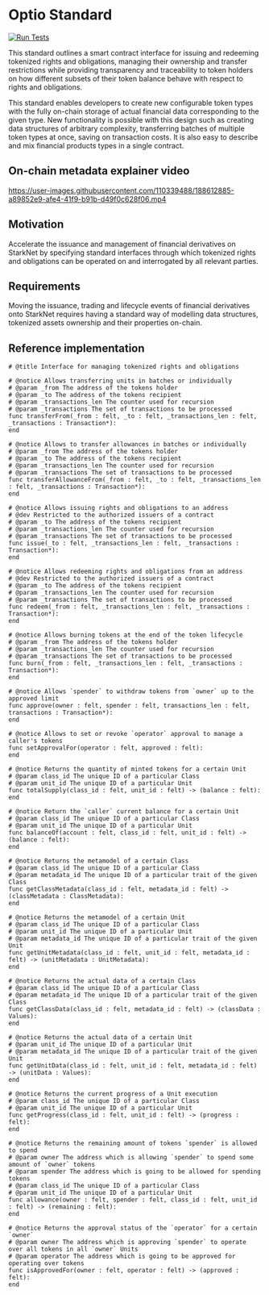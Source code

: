 # Optio Standard

[![Run Tests](https://github.com/Optio-Finance/optio-standard/actions/workflows/run_tests.yml/badge.svg)](https://github.com/Optio-Finance/optio-standard/actions/workflows/run_tests.yml)

This standard outlines a smart contract interface for issuing and redeeming
tokenized rights and obligations, managing their ownership and transfer
restrictions while providing transparency and traceability to token holders on
how different subsets of their token balance behave with respect to rights and
obligations.

This standard enables developers to create new configurable token types with the
fully on-chain storage of actual financial data corresponding to the given type.
New functionality is possible with this design such as creating data structures
of arbitrary complexity, transferring batches of multiple token types at once,
saving on transaction costs. It is also easy to describe and mix financial
products types in a single contract.

## On-chain metadata explainer video

https://user-images.githubusercontent.com/110339488/188612885-a89852e9-afe4-41f9-b91b-d49f0c628f06.mp4


## Motivation

Accelerate the issuance and management of financial derivatives on StarkNet by
specifying standard interfaces through which tokenized rights and obligations
can be operated on and interrogated by all relevant parties.

## Requirements

Moving the issuance, trading and lifecycle events of financial derivatives onto
StarkNet requires having a standard way of modelling data structures, tokenized
assets ownership and their properties on-chain.

## Reference implementation

```cairo
# @title Interface for managing tokenized rights and obligations

# @notice Allows transferring units in batches or individually
# @param _from The address of the tokens holder
# @param _to The address of the tokens recipient
# @param _transactions_len The counter used for recursion
# @param _transactions The set of transactions to be processed
func transferFrom(_from : felt, _to : felt, _transactions_len : felt, _transactions : Transaction*):
end

# @notice Allows to transfer allowances in batches or individually
# @param _from The address of the tokens holder
# @param _to The address of the tokens recipient
# @param _transactions_len The counter used for recursion
# @param _transactions The set of transactions to be processed
func transferAllowanceFrom(_from : felt, _to : felt, _transactions_len : felt, _transactions : Transaction*):
end

# @notice Allows issuing rights and obligations to an address
# @dev Restricted to the authorized issuers of a contract
# @param _to The address of the tokens recipient
# @param _transactions_len The counter used for recursion
# @param _transactions The set of transactions to be processed
func issue(_to : felt, _transactions_len : felt, _transactions : Transaction*):
end

# @notice Allows redeeming rights and obligations from an address
# @dev Restricted to the authorized issuers of a contract
# @param _to The address of the tokens recipient
# @param _transactions_len The counter used for recursion
# @param _transactions The set of transactions to be processed
func redeem(_from : felt, _transactions_len : felt, _transactions : Transaction*):
end

# @notice Allows burning tokens at the end of the token lifecycle
# @param _from The address of the tokens holder
# @param _transactions_len The counter used for recursion
# @param _transactions The set of transactions to be processed
func burn(_from : felt, _transactions_len : felt, _transactions : Transaction*):
end

# @notice Allows `spender` to withdraw tokens from `owner` up to the approved limit
func approve(owner : felt, spender : felt, transactions_len : felt, transactions : Transaction*):
end

# @notice Allows to set or revoke `operator` approval to manage a caller's tokens
func setApprovalFor(operator : felt, approved : felt):
end

# @notice Returns the quantity of minted tokens for a certain Unit
# @param class_id The unique ID of a particular Class
# @param unit_id The unique ID of a particular Unit
func totalSupply(class_id : felt, unit_id : felt) -> (balance : felt):
end

# @notice Return the `caller` current balance for a certain Unit
# @param class_id The unique ID of a particular Class
# @param unit_id The unique ID of a particular Unit
func balanceOf(account : felt, class_id : felt, unit_id : felt) -> (balance : felt):
end

# @notice Returns the metamodel of a certain Class
# @param class_id The unique ID of a particular Class
# @param metadata_id The unique ID of a particular trait of the given Class
func getClassMetadata(class_id : felt, metadata_id : felt) -> (classMetadata : ClassMetadata):
end

# @notice Returns the metamodel of a certain Unit
# @param class_id The unique ID of a particular Class
# @param unit_id The unique ID of a particular Unit
# @param metadata_id The unique ID of a particular trait of the given Unit
func getUnitMetadata(class_id : felt, unit_id : felt, metadata_id : felt) -> (unitMetadata : UnitMetadata):
end

# @notice Returns the actual data of a certain Class
# @param class_id The unique ID of a particular Class
# @param metadata_id The unique ID of a particular trait of the given Class
func getClassData(class_id : felt, metadata_id : felt) -> (classData : Values):
end

# @notice Returns the actual data of a certain Unit
# @param unit_id The unique ID of a particular Unit
# @param metadata_id The unique ID of a particular trait of the given Unit
func getUnitData(class_id : felt, unit_id : felt, metadata_id : felt) -> (unitData : Values):
end

# @notice Returns the current progress of a Unit execution
# @param class_id The unique ID of a particular Class
# @param unit_id The unique ID of a particular Unit
func getProgress(class_id : felt, unit_id : felt) -> (progress : felt):
end

# @notice Returns the remaining amount of tokens `spender` is allowed to spend
# @param owner The address which is allowing `spender` to spend some amount of `owner` tokens
# @param spender The address which is going to be allowed for spending tokens
# @param class_id The unique ID of a particular Class
# @param unit_id The unique ID of a particular Unit
func allowance(owner : felt, spender : felt, class_id : felt, unit_id : felt) -> (remaining : felt):
end

# @notice Returns the approval status of the `operator` for a certain `owner`
# @param owner The address which is approving `spender` to operate over all tokens in all `owner` Units
# @param operator The address which is going to be approved for operating over tokens
func isApprovedFor(owner : felt, operator : felt) -> (approved : felt):
end
```
